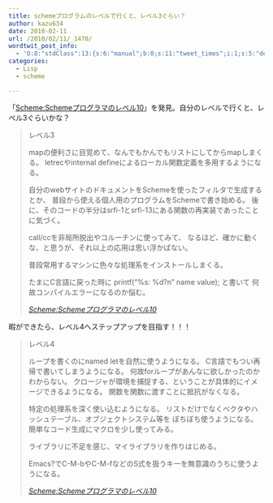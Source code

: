 ```yaml
---
title: schemeプログラムのレベルで行くと、レベル3ぐらい？
author: kazu634
date: 2010-02-11
url: /2010/02/11/_1470/
wordtwit_post_info:
  - 'O:8:"stdClass":13:{s:6:"manual";b:0;s:11:"tweet_times";i:1;s:5:"delay";i:0;s:7:"enabled";i:1;s:10:"separation";s:2:"60";s:7:"version";s:3:"3.7";s:14:"tweet_template";b:0;s:6:"status";i:2;s:6:"result";a:0:{}s:13:"tweet_counter";i:2;s:13:"tweet_log_ids";a:1:{i:0;i:5111;}s:9:"hash_tags";a:0:{}s:8:"accounts";a:1:{i:0;s:7:"kazu634";}}'
categories:
  - Lisp
  - scheme

---
```

<div class="section">
<p>
    「<a href="http://practical-scheme.net/wiliki/wiliki.cgi?Scheme%3aScheme%E3%83%97%E3%83%AD%E3%82%B0%E3%83%A9%E3%83%9E%E3%81%AE%E3%83%AC%E3%83%99%E3%83%AB10" onclick="__gaTracker('send', 'event', 'outbound-article', 'http://practical-scheme.net/wiliki/wiliki.cgi?Scheme%3aScheme%E3%83%97%E3%83%AD%E3%82%B0%E3%83%A9%E3%83%9E%E3%81%AE%E3%83%AC%E3%83%99%E3%83%AB10', 'Scheme:Schemeプログラマのレベル10');" target="_blank">Scheme:Schemeプログラマのレベル10</a>」を発見。自分のレベルで行くと、レベル3ぐらいかな？
</p>
  
<blockquote title="Scheme" cite="http://practical-scheme.net/wiliki/wiliki.cgi?Scheme%3aScheme%E3%83%97%E3%83%AD%E3%82%B0%E3%83%A9%E3%83%9E%E3%81%AE%E3%83%AC%E3%83%99%E3%83%AB10">
<p>
      レベル3
</p>
    
<p>
      mapの便利さに目覚めて、なんでもかんでもリストにしてからmapしまくる。 letrecやinternal defineによるローカル関数定義を多用するようになる。
</p>
    
<p>
      自分のwebサイトのドキュメントをSchemeを使ったフィルタで生成するとか、 普段から使える個人用のプログラムをSchemeで書き始める。 後に、そのコードの半分はsrfi-1とsrfi-13にある関数の再実装であったことに気づく。
</p>
    
<p>
      call/ccを非局所脱出やコルーチンに使ってみて、 なるほど、確かに動くな、と思うが、それ以上の応用は思い浮かばない。
</p>
    
<p>
      普段常用するマシンに色々な処理系をインストールしまくる。
</p>
    
<p>
      たまにC言語に戻った時に printf(&#8220;%s: %d?n&#8221; name value); と書いて 何故コンパイルエラーになるのか悩む。
</p>
    
<p>
<cite><a href="http://practical-scheme.net/wiliki/wiliki.cgi?Scheme%3aScheme%E3%83%97%E3%83%AD%E3%82%B0%E3%83%A9%E3%83%9E%E3%81%AE%E3%83%AC%E3%83%99%E3%83%AB10" onclick="__gaTracker('send', 'event', 'outbound-article', 'http://practical-scheme.net/wiliki/wiliki.cgi?Scheme%3aScheme%E3%83%97%E3%83%AD%E3%82%B0%E3%83%A9%E3%83%9E%E3%81%AE%E3%83%AC%E3%83%99%E3%83%AB10', 'Scheme:Schemeプログラマのレベル10');" target="_blank">Scheme:Schemeプログラマのレベル10</a></cite>
</p>
</blockquote>
  
<p>
    暇ができたら、レベル4へステップアップを目指す！！！
</p>
  
<blockquote title="Scheme" cite="http://practical-scheme.net/wiliki/wiliki.cgi?Scheme%3aScheme%E3%83%97%E3%83%AD%E3%82%B0%E3%83%A9%E3%83%9E%E3%81%AE%E3%83%AC%E3%83%99%E3%83%AB10">
<p>
      レベル4
</p>
    
<p>
      ループを書くのにnamed letを自然に使うようになる。 C言語でもつい再帰で書いてしまうようになる。 何故forループがあんなに欲しかったのかわからない。 クロージャが環境を捕捉する、ということが具体的にイメージできるようになる。 関数を関数に渡すことに抵抗がなくなる。
</p>
    
<p>
      特定の処理系を深く使い込むようになる。 リストだけでなくベクタやハッシュテーブル、オブジェクトシステム等を ぼちぼち使うようになる。 簡単なコード生成にマクロを少し使ってみる。
</p>
    
<p>
      ライブラリに不足を感じ、マイライブラリを作りはじめる。
</p>
    
<p>
      Emacs?でC-M-bやC-M-fなどのS式を扱うキーを無意識のうちに使うようになる。
</p>
    
<p>
<cite><a href="http://practical-scheme.net/wiliki/wiliki.cgi?Scheme%3aScheme%E3%83%97%E3%83%AD%E3%82%B0%E3%83%A9%E3%83%9E%E3%81%AE%E3%83%AC%E3%83%99%E3%83%AB10" onclick="__gaTracker('send', 'event', 'outbound-article', 'http://practical-scheme.net/wiliki/wiliki.cgi?Scheme%3aScheme%E3%83%97%E3%83%AD%E3%82%B0%E3%83%A9%E3%83%9E%E3%81%AE%E3%83%AC%E3%83%99%E3%83%AB10', 'Scheme:Schemeプログラマのレベル10');" target="_blank">Scheme:Schemeプログラマのレベル10</a></cite>
</p>
</blockquote>
</div>